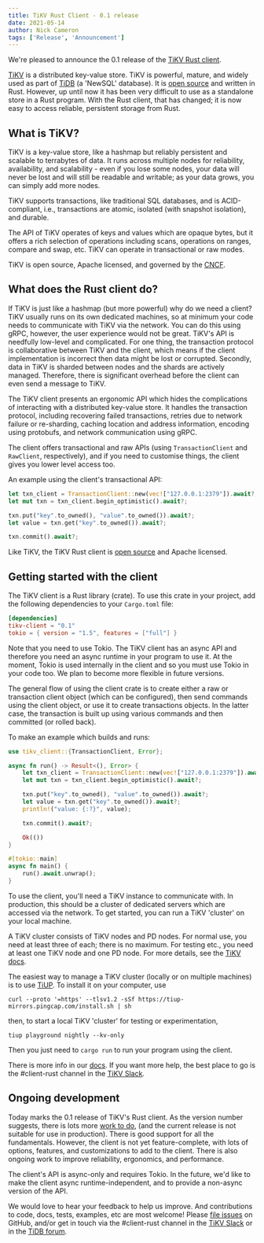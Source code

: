 ```yaml
---
title: TiKV Rust Client - 0.1 release
date: 2021-05-14
author: Nick Cameron
tags: ['Release', 'Announcement']
---
```


We're pleased to announce the 0.1 release of the [TiKV Rust client](https://crates.io/crates/tikv-client).

[TiKV](https://tikv.org/) is a distributed key-value store. TiKV is powerful, mature, and widely used as part of [TiDB](https://pingcap.com/products/tidb/) (a 'NewSQL' database). It is [open source](https://github.com/tikv/tikv) and written in Rust. However, up until now it has been very difficult to use as a standalone store in a Rust program. With the Rust client, that has changed; it is now easy to access reliable, persistent storage from Rust.

## What is TiKV?

TiKV is a key-value store, like a hashmap but reliably persistent and scalable to terrabytes of data. It runs across multiple nodes for reliability, availability, and scalability - even if you lose some nodes, your data will never be lost and will still be readable and writable; as your data grows, you can simply add more nodes.

TiKV supports transactions, like traditional SQL databases, and is ACID-compliant, i.e., transactions are atomic, isolated (with snapshot isolation), and durable.

The API of TiKV operates of keys and values which are opaque bytes, but it offers a rich selection of operations including scans, operations on ranges, compare and swap, etc. TiKV can operate in transactional or raw modes.

TiKV is open source, Apache licensed, and governed by the [CNCF](https://www.cncf.io/).

## What does the Rust client do?

If TiKV is just like a hashmap (but more powerful) why do we need a client? TiKV usually runs on its own dedicated machines, so at minimum your code needs to communicate with TiKV via the network. You can do this using gRPC, however, the user experience would not be great. TiKV's API is needfully low-level and complicated. For one thing, the transaction protocol is collaborative between TiKV and the client, which means if the client implementation is incorrect then data might be lost or corrupted. Secondly, data in TiKV is sharded between nodes and the shards are actively managed. Therefore, there is significant overhead before the client can even send a message to TiKV.

The TiKV client presents an ergonomic API which hides the complications of interacting with a distributed key-value store. It handles the transaction protocol, including recovering failed transactions, retries due to network failure or re-sharding, caching location and address information, encoding using protobufs, and network communication using gRPC.

The client offers transactional and raw APIs (using `TransactionClient` and `RawClient`, respectively), and if you need to customise things, the client gives you lower level access too.

An example using the client's transactional API:

```rust
let txn_client = TransactionClient::new(vec!["127.0.0.1:2379"]).await?;
let mut txn = txn_client.begin_optimistic().await?;

txn.put("key".to_owned(), "value".to_owned()).await?;
let value = txn.get("key".to_owned()).await?;

txn.commit().await?;
```

Like TiKV, the TiKV Rust client is [open source](https://github.com/tikv/client-rust/) and Apache licensed.

## Getting started with the client

The TiKV client is a Rust library (crate). To use this crate in your project, add the following dependencies to your `Cargo.toml` file:

```toml
[dependencies]
tikv-client = "0.1"
tokio = { version = "1.5", features = ["full"] }
```

Note that you need to use Tokio. The TiKV client has an async API and therefore you need an async runtime in your program to use it. At the moment, Tokio is used internally in the client and so you must use Tokio in your code too. We plan to become more flexible in future versions.

The general flow of using the client crate is to create either a raw or transaction client object (which can be configured), then send commands using the client object, or use it to create transactions objects. In the latter case, the transaction is built up using various commands and then committed (or rolled back).

To make an example which builds and runs:

```rust
use tikv_client::{TransactionClient, Error};

async fn run() -> Result<(), Error> {
    let txn_client = TransactionClient::new(vec!["127.0.0.1:2379"]).await?;
    let mut txn = txn_client.begin_optimistic().await?;

    txn.put("key".to_owned(), "value".to_owned()).await?;
    let value = txn.get("key".to_owned()).await?;
    println!("value: {:?}", value);

    txn.commit().await?;

    Ok(())
}

#[tokio::main]
async fn main() {
    run().await.unwrap();
}
```

To use the client, you'll need a TiKV instance to communicate with. In production, this should be a cluster of dedicated servers which are accessed via the network. To get started, you can run a TiKV 'cluster' on your local machine.

A TiKV cluster consists of TiKV nodes and PD nodes. For normal use, you need at least three of each; there is no maximum. For testing etc., you need at least one TiKV node
and one PD node. For more details, see the [TiKV docs](https://tikv.org/docs/dev/concepts/architecture/).

The easiest way to manage a TiKV cluster (locally or on multiple machines) is to use [TiUP](https://github.com/pingcap/tiup). To install it on your computer, use

```
curl --proto '=https' --tlsv1.2 -sSf https://tiup-mirrors.pingcap.com/install.sh | sh
```

then, to start a local TiKV 'cluster' for testing or experimentation,

```
tiup playground nightly --kv-only
```

Then you just need to `cargo run` to run your program using the client.

There is more info in our [docs](https://docs.rs/tikv-client). If you want more help, the best place to go is the #client-rust channel in the [TiKV Slack](https://tikv.org/chat).

## Ongoing development

Today marks the 0.1 release of TiKV's Rust client. As the version number suggests, there is lots more [work to do](https://github.com/tikv/client-rust/pull/290/files), (and the current release is not suitable for use in production). There is good support for all the fundamentals. However, the client is not yet feature-complete, with lots of options, features, and customizations to add to the client. There is also ongoing work to improve reliability, ergonomics, and performance.

The client's API is async-only and requires Tokio. In the future, we'd like to make the client async runtime-independent, and to provide a non-async version of the API.

We would love to hear your feedback to help us improve. And contributions to code, docs, tests, examples, etc are most welcome! Please [file issues](https://github.com/tikv/client-rust/issues/new) on GitHub, and/or get in touch via the #client-rust channel in the [TiKV Slack](https://tikv.org/chat) or in the [TiDB forum](https://internals.tidb.io/c/tikv-client).

